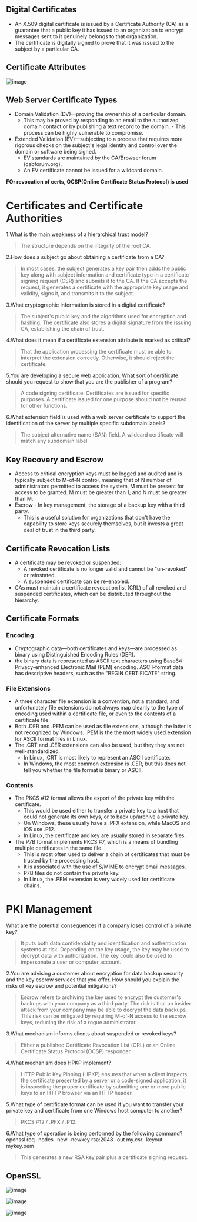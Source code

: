 ## Digital Certificates

 - An X.509 digital certificate is issued by a Certificate Authority (CA) as a guarantee that a public key it has issued to an organization to encrypt messages sent to it genuinely belongs to that organization.
 - The certificate is digitally signed to prove that it was issued to the subject by a particular CA. 

## Certificate Attributes

![image](https://user-images.githubusercontent.com/63236771/125894535-5b278059-c4cf-4b6c-a55a-f956e2291b50.png)

## Web Server Certificate Types

 - Domain Validation (DV)—proving the ownership of a particular domain. 
   - This may be proved by responding to an email to the authorized domain contact or by publishing a text record to the domain.      - This process can be highly vulnerable to compromise. 
 - Extended Validation (EV)—subjecting to a process that requires more rigorous checks on the subject's legal identity and control over the domain or software being signed. 
   - EV standards are maintained by the CA/Browser forum (cabforum.org). 
   - An EV certificate cannot be issued for a wildcard domain.

**FOr revocation of certs, OCSP(Online Certificate Status Protocol) is used**

# Certificates and Certificate Authorities

1.What is the main weakness of a hierarchical trust model?
 > The structure depends on the integrity of the root CA.

2.How does a subject go about obtaining a certificate from a CA?
 > In most cases, the subject generates a key pair then adds the public key along with subject information and certificate type in a certificate signing request (CSR) and submits it to the CA. If the CA accepts the request, it generates a certificate with the appropriate key usage and validity, signs it, and transmits it to the subject.

3.What cryptographic information is stored in a digital certificate?
 > The subject's public key and the algorithms used for encryption and hashing. The certificate also stores a digital signature from the issuing CA, establishing the chain of trust.

4.What does it mean if a certificate extension attribute is marked as critical?
 > That the application processing the certificate must be able to interpret the extension correctly. Otherwise, it should reject the certificate.

5.You are developing a secure web application. What sort of certificate should you request to show that you are the publisher of a program?
 > A code signing certificate. Certificates are issued for specific purposes. A certificate issued for one purpose should not be reused for other functions.

6.What extension field is used with a web server certificate to support the identification of the server by multiple specific subdomain labels?
 > The subject alternative name (SAN) field. A wildcard certificate will match any subdomain label.


## Key Recovery and Escrow

 - Access to critical encryption keys must be logged and audited and is typically subject to M-of-N control, meaning that of N number of administrators permitted to access the system, M must be present for access to be granted. M must be greater than 1, and N must be greater than M. 
 - Escrow - In key management, the storage of a backup key with a third party.
   - This is a useful solution for organizations that don't have the capability to store keys securely themselves, but it invests a great deal of trust in the third party.

## Certificate Revocation Lists

 - A certificate may be revoked or suspended:
   - A revoked certificate is no longer valid and cannot be "un-revoked" or reinstated.
   - A suspended certificate can be re-enabled.
 - CAs must maintain a certificate revocation list (CRL) of all revoked and suspended certificates, which can be distributed throughout the hierarchy. 

## Certificate Formats

### Encoding
 - Cryptographic data—both certificates and keys—are processed as binary using Distinguished Encoding Rules (DER).
 - the binary data is represented as ASCII text characters using Base64 Privacy-enhanced Electronic Mail (PEM) encoding. ASCII-format data has descriptive headers, such as the "BEGIN CERTIFICATE" string.

### File Extensions
 - A three character file extension is a convention, not a standard, and unfortunately file extensions do not always map cleanly to the type of encoding used within a certificate file, or even to the contents of a certificate file.
 - Both .DER and .PEM can be used as file extensions, although the latter is not recognized by Windows. .PEM is the the most widely used extension for ASCII format files in Linux.
 - The .CRT and .CER extensions can also be used, but they they are not well-standardized. 
   - In Linux, .CRT is most likely to represent an ASCII certificate. 
   - In Windows, the most common extension is .CER, but this does not tell you whether the file format is binary or ASCII.

### Contents
 - The PKCS #12 format allows the export of the private key with the certificate. 
   - This would be used either to transfer a private key to a host that could not generate its own keys, or to back up/archive a private key.
   - On Windows, these usually have a .PFX extension, while MacOS and iOS use .P12. 
   - In Linux, the certificate and key are usually stored in separate files.
 - The P7B format implements PKCS #7, which is a means of bundling multiple certificates in the same file.
   - This is most often used to deliver a chain of certificates that must be trusted by the processing host. 
   - It is associated with the use of S/MIME to encrypt email messages. 
   - P7B files do not contain the private key. 
   - In Linux, the .PEM extension is very widely used for certificate chains.

# PKI Management

What are the potential consequences if a company loses control of a private key?
 > It puts both data confidentiality and identification and authentication systems at risk. Depending on the key usage, the key may be used to decrypt data with authorization. The key could also be used to impersonate a user or computer account.

2.You are advising a customer about encryption for data backup security and the key escrow services that you offer. How should you explain the risks of key escrow and potential mitigations?
 > Escrow refers to archiving the key used to encrypt the customer's backups with your company as a third party. The risk is that an insider attack from your company may be able to decrypt the data backups. This risk can be mitigated by requiring M-of-N access to the escrow keys, reducing the risk of a rogue administrator.

3.What mechanism informs clients about suspended or revoked keys?
 > Either a published Certificate Revocation List (CRL) or an Online Certificate Status Protocol (OCSP) responder.

4.What mechanism does HPKP implement?
 > HTTP Public Key Pinning (HPKP) ensures that when a client inspects the certificate presented by a server or a code-signed application, it is inspecting the proper certificate by submitting one or more public keys to an HTTP browser via an HTTP header.

5.What type of certificate format can be used if you want to transfer your private key and certificate from one Windows host computer to another?
 > PKCS #12 / .PFX / .P12.

6.What type of operation is being performed by the following command?
openssl req -nodes -new -newkey rsa:2048 -out my.csr -keyout mykey.pem

 > This generates a new RSA key pair plus a certificate signing request.


## OpenSSL

![image](https://user-images.githubusercontent.com/63236771/125897329-e3c8da80-f238-4120-9efd-8951a3596e60.png)

![image](https://user-images.githubusercontent.com/63236771/125897345-cac71486-92c5-4021-9af7-9deb53ac6722.png)

![image](https://user-images.githubusercontent.com/63236771/125897368-02c87bb5-4f99-489d-bb99-7c66302f807c.png)



